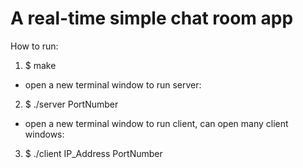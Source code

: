 # A real-time simple chat room app
How to run:
1. $ make
- open a new terminal window to run server:
2. $ ./server PortNumber
- open a new terminal window to run client, can open many client windows:
3. $ ./client IP_Address PortNumber
